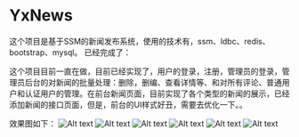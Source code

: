 # YxNews


这个项目是基于SSM的新闻发布系统，使用的技术有，ssm、ldbc、redis、bootstrap、mysql。
已经完成了：

这个项目目前一直在做，目前已经实现了，用户的登录，注册，管理员的登录，管理员后台的对新闻的批量处理：删除，删编、查看详情等、和对所有评论、普通用户和认证用户的管理。在前台新闻页面，目前实现了各个类型的新闻的展示，已经添加新闻的接口页面，但是，前台的UI样式好丑，需要去优化一下。。

效果图如下：
![Alt text](https://github.com/fireshoot/YxNews/blob/master/imagesTest/1.png)
![Alt text](https://github.com/fireshoot/YxNews/blob/master/imagesTest/2.png)
![Alt text](https://github.com/fireshoot/YxNews/blob/master/imagesTest/3.png)
![Alt text](https://github.com/fireshoot/YxNews/blob/master/imagesTest/4.png)
![Alt text](https://github.com/fireshoot/YxNews/blob/master/imagesTest/5.png)
![Alt text](https://github.com/fireshoot/YxNews/blob/master/imagesTest/6.png)
